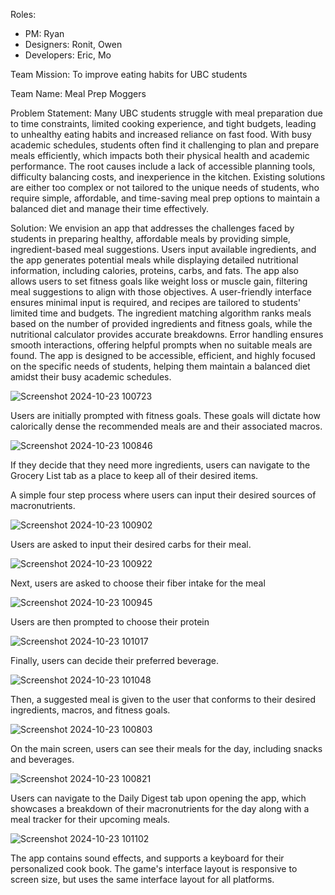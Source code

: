 Roles:
* PM: Ryan
* Designers: Ronit, Owen
* Developers: Eric, Mo

Team Mission: To improve eating habits for UBC students

Team Name: Meal Prep Moggers

Problem Statement:
Many UBC students struggle with meal preparation due to time constraints, limited cooking experience, and tight budgets, leading to unhealthy eating habits and increased reliance on fast food. With busy academic schedules, students often find it challenging to plan and prepare meals efficiently, which impacts both their physical health and academic performance. The root causes include a lack of accessible planning tools, difficulty balancing costs, and inexperience in the kitchen. Existing solutions are either too complex or not tailored to the unique needs of students, who require simple, affordable, and time-saving meal prep options to maintain a balanced diet and manage their time effectively.

Solution: We envision an app that addresses the challenges faced by students in preparing healthy, affordable meals by providing simple, ingredient-based meal suggestions. Users input available ingredients, and the app generates potential meals while displaying detailed nutritional information, including calories, proteins, carbs, and fats. The app also allows users to set fitness goals like weight loss or muscle gain, filtering meal suggestions to align with those objectives. A user-friendly interface ensures minimal input is required, and recipes are tailored to students' limited time and budgets. The ingredient matching algorithm ranks meals based on the number of provided ingredients and fitness goals, while the nutritional calculator provides accurate breakdowns. Error handling ensures smooth interactions, offering helpful prompts when no suitable meals are found. The app is designed to be accessible, efficient, and highly focused on the specific needs of students, helping them maintain a balanced diet amidst their busy academic schedules.

![Screenshot 2024-10-23 100723](https://github.com/user-attachments/assets/de698dde-3d39-42a6-998a-4135b7716dbf)

Users are initially prompted with fitness goals. These goals will dictate how calorically dense the recommended meals are and their associated macros.

![Screenshot 2024-10-23 100846](https://github.com/user-attachments/assets/65304739-3d2d-4bd7-bb91-c688ce4358fe)

If they decide that they need more ingredients, users can navigate to the Grocery List tab as a place to keep all of their desired items. 

A simple four step process where users can input their desired sources of macronutrients. 

![Screenshot 2024-10-23 100902](https://github.com/user-attachments/assets/adcf87b0-04cb-49b1-ba4c-735deb8b0f77)

Users are asked to input their desired carbs for their meal.

![Screenshot 2024-10-23 100922](https://github.com/user-attachments/assets/29c6cd9a-d192-4cc8-b710-e53da548c6ec)

Next, users are asked to choose their fiber intake for the meal

![Screenshot 2024-10-23 100945](https://github.com/user-attachments/assets/c15f5484-6dff-4901-b113-d7a6b28133c2)

Users are then prompted to choose their protein

![Screenshot 2024-10-23 101017](https://github.com/user-attachments/assets/f8216143-7c82-4bd5-af01-447da5c971a9)

Finally, users can decide their preferred beverage. 

![Screenshot 2024-10-23 101048](https://github.com/user-attachments/assets/f80121e3-f58a-416e-b4bf-acc19736755a)

Then, a suggested meal is given to the user that conforms to their desired ingredients, macros, and fitness goals.

![Screenshot 2024-10-23 100803](https://github.com/user-attachments/assets/ef5e2d42-3719-4c3b-b857-213561f10817)

On the main screen, users can see their meals for the day, including snacks and beverages. 

![Screenshot 2024-10-23 100821](https://github.com/user-attachments/assets/f475c42a-e429-4208-bd6f-d66d793a8399)

Users can navigate to the Daily Digest tab upon opening the app, which showcases a breakdown of their macronutrients for the day along with a meal tracker for their upcoming meals. 

![Screenshot 2024-10-23 101102](https://github.com/user-attachments/assets/de8e672a-90b0-4cfe-8f97-1330b8ec20e3)

The app contains sound effects, and supports a keyboard for their personalized cook book. The game's interface layout is responsive to screen size, but uses the same interface layout for all platforms.
